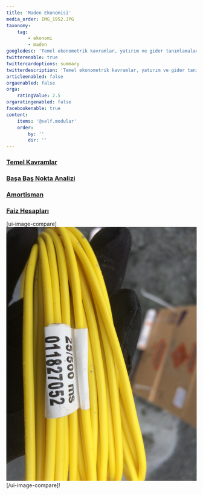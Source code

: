 ```yaml
---
title: 'Maden Ekonomisi'
media_order: IMG_1952.JPG
taxonomy:
    tag:
        - ekonomi
        - maden
googledesc: 'Temel ekonometrik kavramlar, yatırım ve gider tanımlamaları, maliyet projeksyonları, amortisman hesapları ve uygulamaları, paranın zaman değeri, faiz hesapları, yatırım projelerinin ekonomiklilklerinin değerlendirilmesi, maden yatırımlarının ekonomikliğinin araştırılması ve yapılabilirlik etüdleri, madencilikte risk.'
twitterenable: true
twittercardoptions: summary
twitterdescription: 'Temel ekonometrik kavramlar, yatırım ve gider tanımlamaları, maliyet projeksyonları, amortisman hesapları ve uygulamaları, paranın zaman değeri, faiz hesapları, yatırım projelerinin ekonomiklilklerinin değerlendirilmesi, maden yatırımlarının ekonomikliğinin araştırılması ve yapılabilirlik etüdleri, madencilikte risk.'
articleenabled: false
orgaenabled: false
orga:
    ratingValue: 2.5
orgaratingenabled: false
facebookenable: true
content:
    items: '@self.modular'
    order:
        by: ''
        dir: ''
---
```


### [Temel Kavramlar](/mad/maden-ekonomisi/temel-kavramlar.html)
### [Başa Baş Nokta Analizi](/mad/maden-ekonomisi/basa-bas-noktasi-analizi.html)
### [Amortisman](/mad/maden-ekonomisi/amortisman.html)
### [Faiz Hesapları](/mad/maden-ekonomisi/faiz-hesaplari.html)

[ui-image-compare]![Image to Compare](IMG_1952.JPG)[/ui-image-compare]!